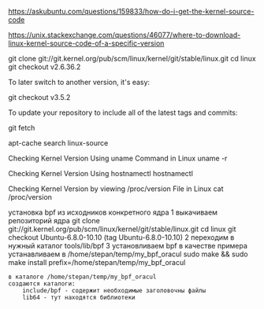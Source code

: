 https://askubuntu.com/questions/159833/how-do-i-get-the-kernel-source-code

https://unix.stackexchange.com/questions/46077/where-to-download-linux-kernel-source-code-of-a-specific-version

git clone git://git.kernel.org/pub/scm/linux/kernel/git/stable/linux.git
cd linux
git checkout v2.6.36.2

To later switch to another version, it's easy:

git checkout v3.5.2

To update your repository to include all of the latest tags and commits:

git fetch


apt-cache search linux-source

Checking Kernel Version Using uname Command in Linux
uname -r

Checking Kernel Version Using hostnamectl 
hostnamectl

Checking Kernel Version by viewing /proc/version File in Linux
cat /proc/version


установка bpf из исходников конкретного ядра
1 выкачиваем репозиторий ядра
    git clone git://git.kernel.org/pub/scm/linux/kernel/git/stable/linux.git
    cd linux
    git checkout Ubuntu-6.8.0-10.10 (tag Ubuntu-6.8.0-10.10)
2 переходим в нужный каталог tools/lib/bpf
3 установливаем bpf
    в качестве примера устанавливаем в /home/stepan/temp/my_bpf_oracul
    sudo make && sudo make install prefix=/home/stepan/temp/my_bpf_oracul

    в каталоге /home/stepan/temp/my_bpf_oracul
    создаются каталоги:
        include/bpf - содержит необходимые заголовочны файлы
        lib64 - тут находятся библиотеки


